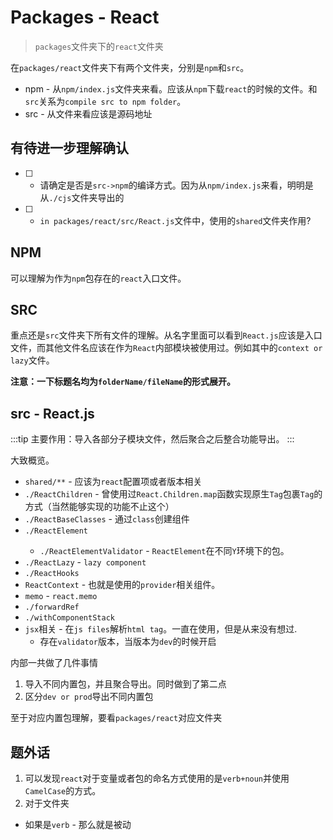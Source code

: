 # Packages - React
> `packages`文件夹下的`react`文件夹

在`packages/react`文件夹下有两个文件夹，分别是`npm`和`src`。

* npm - 从`npm/index.js`文件夹来看。应该从`npm`下载`react`的时候的文件。和`src`关系为`compile src to npm folder`。
* src - 从文件来看应该是源码地址

## 有待进一步理解确认

* [ ] - 请确定是否是`src->npm`的编译方式。因为从`npm/index.js`来看，明明是从`./cjs`文件夹导出的
* [ ] - `in packages/react/src/React.js`文件中，使用的`shared`文件夹作用?

## NPM

可以理解为作为`npm`包存在的`react`入口文件。

## SRC

重点还是`src`文件夹下所有文件的理解。从名字里面可以看到`React.js`应该是入口文件，而其他文件名应该在作为`React`内部模块被使用过。例如其中的`context or lazy`文件。

**注意：一下标题名均为`folderName/fileName`的形式展开。**

## src - React.js

:::tip
主要作用：导入各部分子模块文件，然后聚合之后整合功能导出。
:::

大致概览。

* `shared/**` - 应该为`react`配置项或者版本相关
* `./ReactChildren` - 曾使用过`React.Children.map`函数实现原生`Tag`包裹`Tag`的方式（当然能够实现的功能不止这个）
* `./ReactBaseClasses` - 通过`class`创建组件
* `./ReactElement`<Badge text="不曾使用" />
  * `./ReactElementValidator` - `ReactElement`在不同`Y`环境下的包。
* `./ReactLazy` - `lazy component`
* `./ReactHooks`<Badge text="高级功能" /> <Badge text="不曾使用" />
* `ReactContext`<Badge text="高级功能" /> <Badge text="需要理解" /> - 也就是使用的`provider`相关组件。
* `memo` - `react.memo`
* `./forwardRef`<Badge text="高级功能" /> <Badge text="需要理解" />
* `./withComponentStack`<Badge text="不曾使用" />
* `jsx`相关 - 在`js files`解析`html tag`。一直在使用，但是从来没有想过.
  * 存在`validator`版本，当版本为`dev`的时候开启

内部一共做了几件事情

1. 导入不同内置包，并且聚合导出。同时做到了第二点
2. 区分`dev or prod`导出不同内置包

至于对应内置包理解，要看`packages/react`对应文件夹

## 题外话

1. 可以发现`react`对于变量或者包的命名方式使用的是`verb+noun`并使用`CamelCase`的方式。
2. 对于文件夹
  * 如果是`verb` - 那么就是被动
